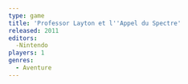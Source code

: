 ```yaml
---
type: game
title: 'Professor Layton et l''Appel du Spectre'
released: 2011
editors: 
  -Nintendo
players: 1
genres:
  - Aventure
---
```

